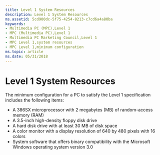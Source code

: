 ```yaml
---
title: Level 1 System Resources
description: Level 1 System Resources
ms.assetid: 5cd900dc-5f75-4254-8213-c7cd6a4a80ba
keywords:
- Multimedia PC (MPC),Level 1
- MPC (Multimedia PC),Level 1
- Multimedia PC Marketing Council,Level 1
- MPC Level 1,system resources
- MPC Level 1,minimum configuration
ms.topic: article
ms.date: 05/31/2018
---
```


# Level 1 System Resources

The minimum configuration for a PC to satisfy the Level 1 specification includes the following items:

-   A 386SX microprocessor with 2 megabytes (MB) of random-access memory (RAM)
-   A 3.5-inch high-density floppy disk drive
-   A hard disk drive with at least 30 MB of disk space
-   A color monitor with a display resolution of 640 by 480 pixels with 16 colors
-   System software that offers binary compatibility with the Microsoft Windows operating system version 3.0

 

 




